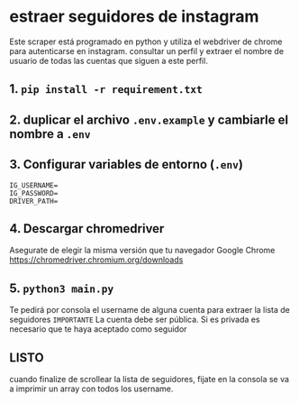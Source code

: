 # estraer seguidores de instagram

Este scraper está programado en python y utiliza el webdriver de chrome para autenticarse en instagram. consultar un perfil y extraer el nombre de usuario de todas las cuentas que siguen a este perfil.

## 1. `pip install -r requirement.txt`

## 2. duplicar el archivo `.env.example` y cambiarle el nombre a `.env`

## 3. Configurar variables de entorno (`.env`)

```prooperties
IG_USERNAME=
IG_PASSWORD=
DRIVER_PATH=
```

## 4. Descargar chromedriver

Asegurate de elegir la misma versión que tu navegador Google Chrome
https://chromedriver.chromium.org/downloads

## 5. `python3 main.py`

Te pedirá por consola el username de alguna cuenta para extraer la lista de seguidores
`IMPORTANTE`
La cuenta debe ser pública. Si es privada es necesario que te haya aceptado como seguidor

## LISTO

cuando finalize de scrollear la lista de seguidores, fijate en la consola se va a imprimir un array con todos los username.
